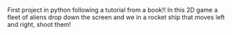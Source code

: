 First project in python following a tutorial from a book!!
In this 2D game a fleet of aliens drop down the screen and we in a rocket ship that moves left and right, shoot them!